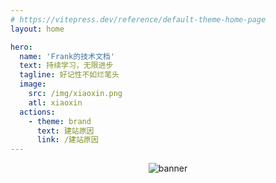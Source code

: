 ```yaml
---
# https://vitepress.dev/reference/default-theme-home-page
layout: home

hero:
  name: 'Frank的技术文档'
  text: 持续学习，无限进步
  tagline: 好记性不如烂笔头
  image:
    src: /img/xiaoxin.png
    atl: xiaoxin
  actions:
    - theme: brand
      text: 建站原因
      link: /建站原因
---
```


<p align="center"><img src="/img/friends.jpg" alt="banner" /></p>

